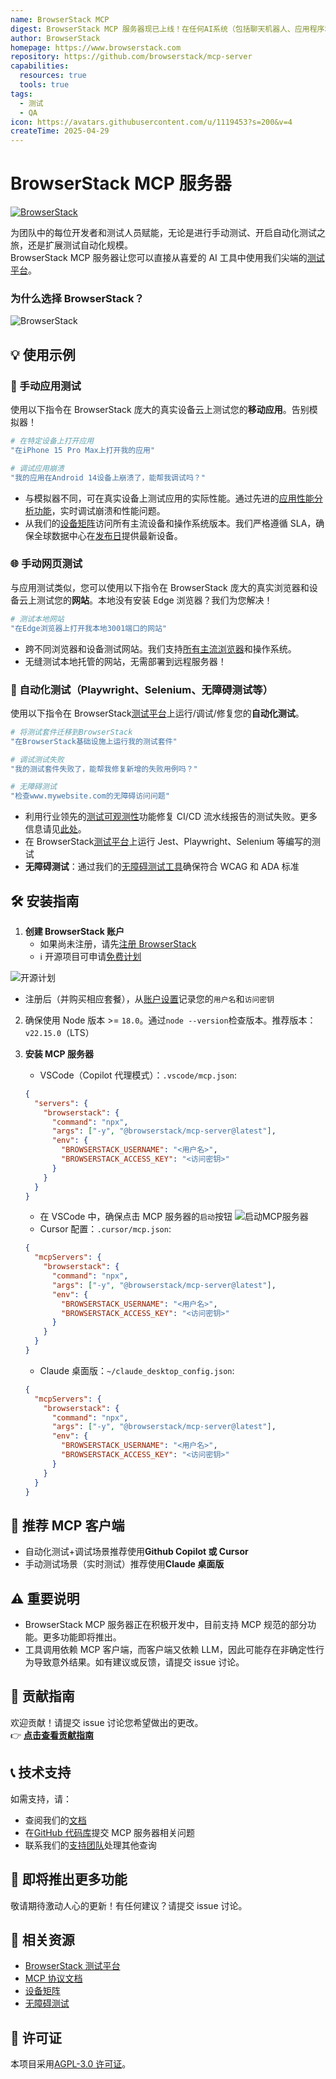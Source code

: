 ```yaml
---
name: BrowserStack MCP
digest: BrowserStack MCP 服务器现已上线！在任何AI系统（包括聊天机器人、应用程序和自主代理）上充分利用BrowserStack测试平台的全部功能。
author: BrowserStack
homepage: https://www.browserstack.com
repository: https://github.com/browserstack/mcp-server
capabilities:
  resources: true
  tools: true
tags:
  - 测试
  - QA
icon: https://avatars.githubusercontent.com/u/1119453?s=200&v=4
createTime: 2025-04-29
---
```


# BrowserStack MCP 服务器

[![BrowserStack](/images/browserstack-mcp-thumbnail.jpg)](https://www.youtube.com/watch?v=sLA7K9v7qZc)

为团队中的每位开发者和测试人员赋能，无论是进行手动测试、开启自动化测试之旅，还是扩展测试自动化规模。  
BrowserStack MCP 服务器让您可以直接从喜爱的 AI 工具中使用我们尖端的[测试平台](https://www.browserstack.com/test-platform)。

### 为什么选择 BrowserStack？

![BrowserStack](/images/browserstack-overview.png)

## 💡 使用示例

### 📱 手动应用测试

使用以下指令在 BrowserStack 庞大的真实设备云上测试您的**移动应用**。告别模拟器！

```bash
# 在特定设备上打开应用
"在iPhone 15 Pro Max上打开我的应用"

# 调试应用崩溃
"我的应用在Android 14设备上崩溃了，能帮我调试吗？"
```

- 与模拟器不同，可在真实设备上测试应用的实际性能。通过先进的[应用性能分析功能](https://www.browserstack.com/docs/app-live/app-performance-testing)，实时调试崩溃和性能问题。
- 从我们的[设备矩阵](https://www.browserstack.com/list-of-browsers-and-platforms/app_live)访问所有主流设备和操作系统版本。我们严格遵循 SLA，确保全球数据中心在[发布日](https://www.browserstack.com/blog/browserstack-launches-iphone-15-on-day-0-behind-the-scenes/)提供最新设备。

### 🌐 手动网页测试

与应用测试类似，您可以使用以下指令在 BrowserStack 庞大的真实浏览器和设备云上测试您的**网站**。本地没有安装 Edge 浏览器？我们为您解决！

```bash
# 测试本地网站
"在Edge浏览器上打开我本地3001端口的网站"
```

- 跨不同浏览器和设备测试网站。我们支持[所有主流浏览器](https://www.browserstack.com/list-of-browsers-and-platforms/live)和操作系统。
- 无缝测试本地托管的网站，无需部署到远程服务器！

### 🧪 自动化测试（Playwright、Selenium、无障碍测试等）

使用以下指令在 BrowserStack[测试平台](https://www.browserstack.com/test-platform)上运行/调试/修复您的**自动化测试**。

```bash
# 将测试套件迁移到BrowserStack
"在BrowserStack基础设施上运行我的测试套件"

# 调试测试失败
"我的测试套件失败了，能帮我修复新增的失败用例吗？"

# 无障碍测试
"检查www.mywebsite.com的无障碍访问问题"
```

- 利用行业领先的[测试可观测性](https://www.browserstack.com/docs/test-observability)功能修复 CI/CD 流水线报告的测试失败。更多信息请见[此处](https://www.browserstack.com/docs/test-observability/features/smart-tags)。
- 在 BrowserStack[测试平台](https://www.browserstack.com/test-platform)上运行 Jest、Playwright、Selenium 等编写的测试
- **无障碍测试**：通过我们的[无障碍测试工具](https://www.browserstack.com/accessibility-testing)确保符合 WCAG 和 ADA 标准

## 🛠️ 安装指南

1. **创建 BrowserStack 账户**
   - 如果尚未注册，请先[注册 BrowserStack](https://www.browserstack.com/signup)
   - ℹ️ 开源项目可申请[免费计划](https://www.browserstack.com/open-source)

![开源计划](/images/browserstack-open-source.png)

- 注册后（并购买相应套餐），从[账户设置](https://www.browserstack.com/accounts/profile/details)记录您的`用户名`和`访问密钥`

2. 确保使用 Node 版本 >= `18.0`。通过`node --version`检查版本。推荐版本：`v22.15.0`（LTS）
3. **安装 MCP 服务器**

   - VSCode（Copilot 代理模式）：`.vscode/mcp.json`:

   ```json
   {
     "servers": {
       "browserstack": {
         "command": "npx",
         "args": ["-y", "@browserstack/mcp-server@latest"],
         "env": {
           "BROWSERSTACK_USERNAME": "<用户名>",
           "BROWSERSTACK_ACCESS_KEY": "<访问密钥>"
         }
       }
     }
   }
   ```

   - 在 VSCode 中，确保点击 MCP 服务器的`启动`按钮
     ![启动MCP服务器](/images/browserstack-vscode.png)

   * Cursor 配置：`.cursor/mcp.json`:

   ```json
   {
     "mcpServers": {
       "browserstack": {
         "command": "npx",
         "args": ["-y", "@browserstack/mcp-server@latest"],
         "env": {
           "BROWSERSTACK_USERNAME": "<用户名>",
           "BROWSERSTACK_ACCESS_KEY": "<访问密钥>"
         }
       }
     }
   }
   ```

   - Claude 桌面版：`~/claude_desktop_config.json`:

   ```json
   {
     "mcpServers": {
       "browserstack": {
         "command": "npx",
         "args": ["-y", "@browserstack/mcp-server@latest"],
         "env": {
           "BROWSERSTACK_USERNAME": "<用户名>",
           "BROWSERSTACK_ACCESS_KEY": "<访问密钥>"
         }
       }
     }
   }
   ```

## 🤝 推荐 MCP 客户端

- 自动化测试+调试场景推荐使用**Github Copilot 或 Cursor**
- 手动测试场景（实时测试）推荐使用**Claude 桌面版**

## ⚠️ 重要说明

- BrowserStack MCP 服务器正在积极开发中，目前支持 MCP 规范的部分功能。更多功能即将推出。
- 工具调用依赖 MCP 客户端，而客户端又依赖 LLM，因此可能存在非确定性行为导致意外结果。如有建议或反馈，请提交 issue 讨论。

## 📝 贡献指南

欢迎贡献！请提交 issue 讨论您希望做出的更改。  
👉 [**点击查看贡献指南**](https://github.com/browserstack/mcp-server/blob/main/CONTRIBUTING.md)

## 📞 技术支持

如需支持，请：

- 查阅我们的[文档](https://www.browserstack.com/docs)
- 在[GitHub 代码库](https://github.com/browserstack/mcp-server)提交 MCP 服务器相关问题
- 联系我们的[支持团队](https://www.browserstack.com/contact)处理其他查询

## 🚀 即将推出更多功能

敬请期待激动人心的更新！有任何建议？请提交 issue 讨论。

## 🔗 相关资源

- [BrowserStack 测试平台](https://www.browserstack.com/test-platform)
- [MCP 协议文档](https://modelcontextprotocol.io)
- [设备矩阵](https://www.browserstack.com/list-of-browsers-and-platforms/app_live)
- [无障碍测试](https://www.browserstack.com/accessibility-testing)

## 📄 许可证

本项目采用[AGPL-3.0 许可证](https://www.gnu.org/licenses/agpl-3.0.html)。
